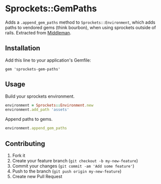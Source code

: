 # Sprockets::GemPaths

Adds a `.append_gem_paths` method to `Sprockets::Environment`, which adds paths
to vendored gems (think bourbon), when using sprockets outside of rails.
Extracted from [Middleman](https://github.com/middleman/middleman).

## Installation

Add this line to your application's Gemfile:

    gem 'sprockets-gem-paths'

## Usage

Build your sprockets environment.

```ruby
environment = Sprockets::Environment.new
environment.add_path 'assets'
```

Append paths to gems.

```ruby
environment.append_gem_paths
```

## Contributing

1. Fork it
2. Create your feature branch (`git checkout -b my-new-feature`)
3. Commit your changes (`git commit -am 'Add some feature'`)
4. Push to the branch (`git push origin my-new-feature`)
5. Create new Pull Request
